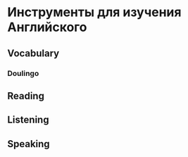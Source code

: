 # Инструменты для изучения Английского

## Vocabulary

### Doulingo

## Reading

## Listening

## Speaking
